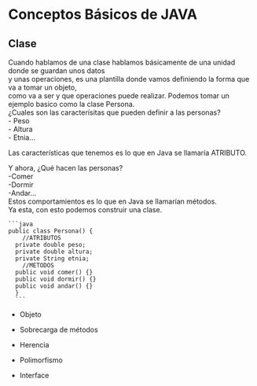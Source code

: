   Conceptos Básicos de JAVA
  ======
  
   Clase
   ------
   
   Cuando hablamos de una clase hablamos básicamente de una unidad donde se guardan unos datos   
   y unas operaciones, es una plantilla donde vamos definiendo la forma que va a tomar un objeto,  
   como va a ser y que operaciones puede realizar. 
   Podemos tomar un ejemplo basico como la clase Persona.  
   ¿Cuales son las caracterísitas que pueden definir a las personas?  
    - Peso  
    - Altura   
    - Etnia...  
    
   Las características que tenemos es lo que en Java se llamaría ATRIBUTO.  
   
   Y ahora, ¿Qué hacen las personas?  
    -Comer  
    -Dormir  
    -Andar...  
    Estos comportamientos es lo que en Java se llamarían métodos.  
    Ya esta, con esto podemos construir una clase.  
    
    ```java
    public class Persona() {
        //ATRIBUTOS
      private double peso;
      private double altura;
      private String etnia;
        //METODOS
      public void comer() {}
      public void dormir() {}
      public void andar() {}
      }
      ```
       
  - Objeto
  
  - Sobrecarga de métodos
  
  - Herencia
  
  - Polimorfismo
  
  - Interface




